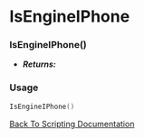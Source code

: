 # IsEngineIPhone

### IsEngineIPhone()
- ***Returns:*** 

### Usage

```Lua
IsEngineIPhone()
```


[Back To Scripting Documentation](../README.md)
